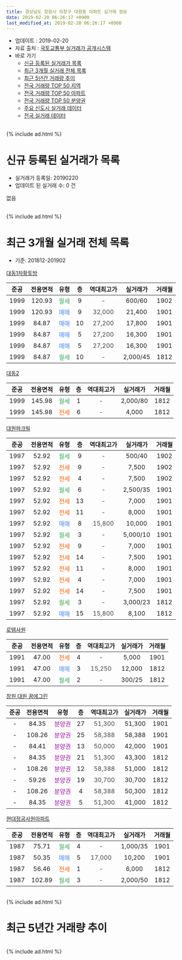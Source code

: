 ```yaml
---
title: 경상남도 창원시 의창구 대원동 아파트 실거래 정보
date: 2019-02-20 06:26:17 +0900
last_modified_at: 2019-02-20 06:26:17 +0900
---
```


* 업데이트 : 2019-02-20
* 자료 출처 : [국토교통부 실거래가 공개시스템](http://rt.molit.go.kr)
* 바로 가기
    * [신규 등록된 실거래가 목록](#신규-등록된-실거래가-목록)
    * [최근 3개월 실거래 전체 목록](#최근-3개월-실거래-전체-목록)
    * [최근 5년간 거래량 추이](#최근-5년간-거래량-추이)
    * [전국 거래량 TOP 50 지역](https://inasie.github.io/apt-trade-info/최근-3개월-전국에서-가장-거래가-많이-발생한-지역)
    * [전국 거래량 TOP 50 아파트](https://inasie.github.io/apt-trade-info/최근-3개월-전국에서-가장-거래가-많이-발생한-아파트)
    * [전국 거래량 TOP 50 분양권](https://inasie.github.io/apt-trade-info/최근-3개월-전국에서-가장-거래가-많이-발생한-분양권)
    * [주요 신도시 실거래 데이터](https://inasie.github.io/apt-trade-info/주요-신도시)
    * [전국 실거래 데이터](https://inasie.github.io/apt-trade-info/전국)
<br>
{% include ad.html %}
<br>

# 신규 등록된 실거래가 목록
* 실거래가 등록일: 20190220
* 업데이트 된 실거래 수: 0 건

없음

<br>
{% include ad.html %}
<br>

# 최근 3개월 실거래 전체 목록
* 기준: 201812-201902


[대동1차황토방](https://search.naver.com/search.naver?query=%EA%B2%BD%EC%83%81%EB%82%A8%EB%8F%84+%EC%B0%BD%EC%9B%90%EC%8B%9C+%EC%9D%98%EC%B0%BD%EA%B5%AC+%EB%8C%80%EC%9B%90%EB%8F%99+%EB%8C%80%EB%8F%991%EC%B0%A8%ED%99%A9%ED%86%A0%EB%B0%A9)

|준공|전용면적|유형|층|역대최고가|실거래가|거래월|
|:---:|:---:|:---:|:---:|:---:|:---:|:---:|
|1999|120.93|<span style="color:#34a853">월세</span>|9|<span style="color:#444444">-</span>|600/60|1902|
|1999|120.93|<span style="color:#4285f3">매매</span>|9|<span style="color:#444444">32,000</span>|21,400|1901|
|1999|84.87|<span style="color:#4285f3">매매</span>|10|<span style="color:#444444">27,200</span>|17,800|1901|
|1999|84.87|<span style="color:#4285f3">매매</span>|5|<span style="color:#444444">27,200</span>|16,300|1901|
|1999|84.87|<span style="color:#4285f3">매매</span>|5|<span style="color:#444444">27,200</span>|16,300|1901|
|1999|84.87|<span style="color:#34a853">월세</span>|10|<span style="color:#444444">-</span>|2,000/45|1812|

[대동2](https://search.naver.com/search.naver?query=%EA%B2%BD%EC%83%81%EB%82%A8%EB%8F%84+%EC%B0%BD%EC%9B%90%EC%8B%9C+%EC%9D%98%EC%B0%BD%EA%B5%AC+%EB%8C%80%EC%9B%90%EB%8F%99+%EB%8C%80%EB%8F%992)

|준공|전용면적|유형|층|역대최고가|실거래가|거래월|
|:---:|:---:|:---:|:---:|:---:|:---:|:---:|
|1999|145.98|<span style="color:#34a853">월세</span>|1|<span style="color:#444444">-</span>|2,000/80|1812|
|1999|145.98|<span style="color:#ff5a00">전세</span>|6|<span style="color:#444444">-</span>|4,000|1812|

[대원파크빌](https://search.naver.com/search.naver?query=%EA%B2%BD%EC%83%81%EB%82%A8%EB%8F%84+%EC%B0%BD%EC%9B%90%EC%8B%9C+%EC%9D%98%EC%B0%BD%EA%B5%AC+%EB%8C%80%EC%9B%90%EB%8F%99+%EB%8C%80%EC%9B%90%ED%8C%8C%ED%81%AC%EB%B9%8C)

|준공|전용면적|유형|층|역대최고가|실거래가|거래월|
|:---:|:---:|:---:|:---:|:---:|:---:|:---:|
|1997|52.92|<span style="color:#34a853">월세</span>|9|<span style="color:#444444">-</span>|500/40|1902|
|1997|52.92|<span style="color:#ff5a00">전세</span>|9|<span style="color:#444444">-</span>|7,500|1902|
|1997|52.92|<span style="color:#ff5a00">전세</span>|4|<span style="color:#444444">-</span>|7,500|1902|
|1997|52.92|<span style="color:#34a853">월세</span>|6|<span style="color:#444444">-</span>|2,500/35|1901|
|1997|52.92|<span style="color:#ff5a00">전세</span>|13|<span style="color:#444444">-</span>|7,000|1901|
|1997|52.92|<span style="color:#ff5a00">전세</span>|11|<span style="color:#444444">-</span>|8,000|1901|
|1997|52.92|<span style="color:#4285f3">매매</span>|8|<span style="color:#444444">15,800</span>|10,000|1901|
|1997|52.92|<span style="color:#34a853">월세</span>|3|<span style="color:#444444">-</span>|5,000/10|1901|
|1997|52.92|<span style="color:#ff5a00">전세</span>|9|<span style="color:#444444">-</span>|7,000|1901|
|1997|52.92|<span style="color:#ff5a00">전세</span>|14|<span style="color:#444444">-</span>|7,500|1901|
|1997|52.92|<span style="color:#ff5a00">전세</span>|11|<span style="color:#444444">-</span>|8,000|1901|
|1997|52.92|<span style="color:#ff5a00">전세</span>|4|<span style="color:#444444">-</span>|7,000|1901|
|1997|52.92|<span style="color:#ff5a00">전세</span>|14|<span style="color:#444444">-</span>|7,500|1901|
|1997|52.92|<span style="color:#34a853">월세</span>|3|<span style="color:#444444">-</span>|3,000/23|1812|
|1997|52.92|<span style="color:#4285f3">매매</span>|15|<span style="color:#444444">15,800</span>|8,100|1812|

[로템사원](https://search.naver.com/search.naver?query=%EA%B2%BD%EC%83%81%EB%82%A8%EB%8F%84+%EC%B0%BD%EC%9B%90%EC%8B%9C+%EC%9D%98%EC%B0%BD%EA%B5%AC+%EB%8C%80%EC%9B%90%EB%8F%99+%EB%A1%9C%ED%85%9C%EC%82%AC%EC%9B%90)

|준공|전용면적|유형|층|역대최고가|실거래가|거래월|
|:---:|:---:|:---:|:---:|:---:|:---:|:---:|
|1991|47.00|<span style="color:#ff5a00">전세</span>|4|<span style="color:#444444">-</span>|5,000|1901|
|1991|47.00|<span style="color:#4285f3">매매</span>|3|<span style="color:#444444">15,250</span>|12,000|1812|
|1991|47.00|<span style="color:#34a853">월세</span>|2|<span style="color:#444444">-</span>|300/25|1812|

[창원 대원 꿈에그린](https://search.naver.com/search.naver?query=%EA%B2%BD%EC%83%81%EB%82%A8%EB%8F%84+%EC%B0%BD%EC%9B%90%EC%8B%9C+%EC%9D%98%EC%B0%BD%EA%B5%AC+%EB%8C%80%EC%9B%90%EB%8F%99+%EC%B0%BD%EC%9B%90+%EB%8C%80%EC%9B%90+%EA%BF%88%EC%97%90%EA%B7%B8%EB%A6%B0)

|준공|전용면적|유형|층|역대최고가|실거래가|거래월|
|:---:|:---:|:---:|:---:|:---:|:---:|:---:|
|-|84.35|<span style="color:#9C11A5">분양권</span>|27|<span style="color:#444444">51,300</span>|51,300|1901|
|-|108.26|<span style="color:#9C11A5">분양권</span>|25|<span style="color:#444444">58,388</span>|58,388|1901|
|-|84.41|<span style="color:#9C11A5">분양권</span>|13|<span style="color:#444444">50,000</span>|42,000|1901|
|-|84.35|<span style="color:#9C11A5">분양권</span>|21|<span style="color:#444444">51,300</span>|43,300|1812|
|-|108.26|<span style="color:#9C11A5">분양권</span>|12|<span style="color:#444444">58,388</span>|51,000|1812|
|-|59.26|<span style="color:#9C11A5">분양권</span>|19|<span style="color:#444444">30,700</span>|30,700|1812|
|-|108.26|<span style="color:#9C11A5">분양권</span>|4|<span style="color:#444444">58,388</span>|50,300|1812|
|-|84.35|<span style="color:#9C11A5">분양권</span>|5|<span style="color:#444444">51,300</span>|41,000|1812|

[현대정공사원아파트](https://search.naver.com/search.naver?query=%EA%B2%BD%EC%83%81%EB%82%A8%EB%8F%84+%EC%B0%BD%EC%9B%90%EC%8B%9C+%EC%9D%98%EC%B0%BD%EA%B5%AC+%EB%8C%80%EC%9B%90%EB%8F%99+%ED%98%84%EB%8C%80%EC%A0%95%EA%B3%B5%EC%82%AC%EC%9B%90%EC%95%84%ED%8C%8C%ED%8A%B8)

|준공|전용면적|유형|층|역대최고가|실거래가|거래월|
|:---:|:---:|:---:|:---:|:---:|:---:|:---:|
|1987|75.71|<span style="color:#34a853">월세</span>|4|<span style="color:#444444">-</span>|1,000/35|1901|
|1987|50.35|<span style="color:#4285f3">매매</span>|5|<span style="color:#444444">17,000</span>|10,200|1901|
|1987|56.46|<span style="color:#ff5a00">전세</span>|1|<span style="color:#444444">-</span>|6,000|1812|
|1987|102.89|<span style="color:#34a853">월세</span>|3|<span style="color:#444444">-</span>|2,000/50|1812|


<br>
{% include ad.html %}
<br>

# 최근 5년간 거래량 추이


<div style="width:100%;">
    <canvas id="deal_progress" height="200"></canvas>
</div>

<script>
new Chart(document.getElementById("deal_progress"), {
    type: 'line',
    data: {
        labels: ['201402','201403','201404','201405','201406','201407','201408','201409','201410','201411','201412','201501','201502','201503','201504','201505','201506','201507','201508','201509','201510','201511','201512','201601','201602','201603','201604','201605','201606','201607','201608','201609','201610','201611','201612','201701','201702','201703','201704','201705','201706','201707','201708','201709','201710','201711','201712','201801','201802','201803','201804','201805','201806','201807','201808','201809','201810','201811','201812','201901','201902'],
        datasets: [{
            label: '매매',
            pointRadius: 1,
            data: [27, 28, 19, 11, 18, 24, 21, 43, 68, 23, 26, 24, 41, 67, 38, 35, 26, 18, 8, 16, 11, 12, 4, 6, 3, 1, 9, 6, 1, 7, 6, 6, 16, 8, 8, 10, 6, 6, 5, 3, 6, 5, 2, 7, 4, 3, 4, 6, 8, 6, 9, 10, 2, 4, 9, 10, 46, 19, 7, 9, 0],
            borderColor: "rgba(255, 201, 14, 1)",
            backgroundColor: "rgba(255, 201, 14, 0.5)",
            fill: false,
            lineTension: 0
        },{
            label: '전월세',
            pointRadius: 1,
            data: [21, 37, 27, 17, 11, 16, 22, 10, 31, 24, 16, 25, 13, 25, 18, 12, 4, 3, 2, 2, 5, 3, 6, 6, 3, 13, 7, 7, 3, 3, 5, 7, 9, 7, 15, 15, 16, 9, 7, 4, 7, 3, 3, 4, 5, 4, 3, 7, 12, 11, 9, 4, 2, 4, 3, 2, 10, 7, 7, 11, 4],
            borderColor: "rgba(0, 141, 185, 1)",
            backgroundColor: "rgba(0, 141, 185, 0.5)",
            fill: false,
            lineTension: 0
        }
        ]
    },
    options: {
        responsive: true,
        title: {
            display: false
        },
        tooltips: {
            mode: 'index',
            intersect: false
        },
        hover: {
            mode: 'nearest',
            intersect: true
        },
        scales: {
            xAxes: [{
                display: true,
                scaleLabel: {
                    display: true,
                    labelString: '년/월'
                }
            }],
            yAxes: [{
                display: true,
                ticks: {
                    suggestedMin: 0,
                },
                scaleLabel: {
                    display: true,
                    labelString: '실거래 수'
                }
            }]
        }
    }
});

</script>


<br>
{% include ad.html %}
<br>

